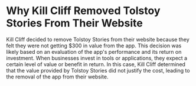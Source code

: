 # Why Kill Cliff Removed Tolstoy Stories From Their Website

Kill Cliff decided to remove Tolstoy Stories from their website because they felt they were not getting $300 in value from the app. This decision was likely based on an evaluation of the app's performance and its return on investment. When businesses invest in tools or applications, they expect a certain level of value or benefit in return. In this case, Kill Cliff determined that the value provided by Tolstoy Stories did not justify the cost, leading to the removal of the app from their website.